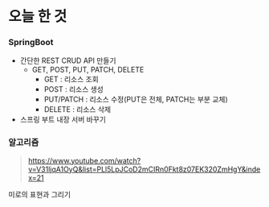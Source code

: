 # 오늘 한 것 
### SpringBoot
- 간단한 REST CRUD API 만들기
    - GET, POST, PUT, PATCH, DELETE
        - GET : 리소스 조회
        - POST : 리소스 생성
        - PUT/PATCH : 리소스 수정(PUT은 전체, PATCH는 부분 교체)
        - DELETE : 리소스 삭제
- 스프링 부트 내장 서버 바꾸기

### 알고리즘
> https://www.youtube.com/watch?v=V31ljqA1OyQ&list=PLl5LpJCoD2mCIRn0Fkt8z07EK320ZmHgY&index=21

미로의 표현과 그리기